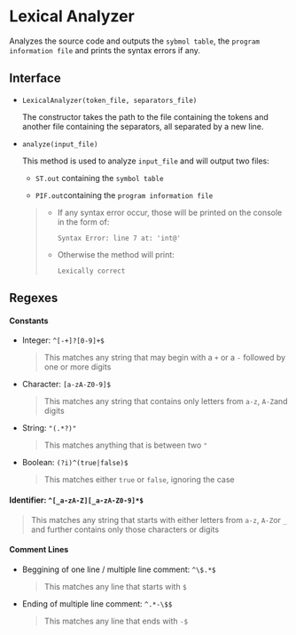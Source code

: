 # Lexical Analyzer

Analyzes the source code and outputs the `sybmol table`, the `program information file` and prints the syntax errors if any.

## Interface

- `LexicalAnalyzer(token_file, separators_file)`

  The constructor takes the path to the file containing the tokens and another file containing the separators, all separated by a new line.

- `analyze(input_file)`

  This method is used to analyze `input_file` and will output two files:

  - `ST.out` containing the `symbol table`

  - `PIF.out`containing the `program information file`

    

  > - If any syntax error occur, those will be printed on the console in the form of:
  >
  >   `Syntax Error: line 7 at: 'int@'`
  >
  > - Otherwise the method will print:
  >
  >    `Lexically correct`



## Regexes

#### Constants

- Integer:  `^[-+]?[0-9]+$`

  > This matches any string that may begin with a `+` or a `-` followed by one or more digits

- Character: `[a-zA-Z0-9]$`

  > This matches any string that contains only letters from `a-z`, `A-Z`and digits

- String: `"(.*?)"`

  > This matches anything that is between two `"`

- Boolean: `(?i)^(true|false)$`

  > This matches either `true` or `false`, ignoring the case

#### Identifier: `^[_a-zA-Z][_a-zA-Z0-9]*$`

> This matches any string that starts with either letters from `a-z`, `A-Z`or `_` and further 		contains only those characters or digits

#### Comment Lines

- Beggining of one line / multiple line comment: `^\$.*$`

  > This matches any line that starts with `$`

- Ending of multiple line comment: `^.*-\$$`

  > This matches any line that ends with `-$`

